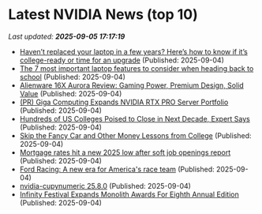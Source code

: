 # Latest NVIDIA News (top 10)
_Last updated: **2025-09-05 17:17:19**_

- [Haven’t replaced your laptop in a few years? Here’s how to know if it’s college-ready or time for an upgrade](https://www.techradar.com/computing/laptops/havent-replaced-your-laptop-in-a-few-years-heres-how-to-know-if-its-college-ready-or-time-for-an-upgrade) (Published: 2025-09-04)
- [The 7 most important laptop features to consider when heading back to school](https://www.techradar.com/computing/laptops/the-7-most-important-laptop-features-to-consider-when-heading-back-to-school) (Published: 2025-09-04)
- [Alienware 16X Aurora Review: Gaming Power, Premium Design, Solid Value](https://hothardware.com/reviews/alienware-16x-aurora-review) (Published: 2025-09-04)
- [(PR) Giga Computing Expands NVIDIA RTX PRO Server Portfolio](https://www.techpowerup.com/340680/giga-computing-expands-nvidia-rtx-pro-server-portfolio) (Published: 2025-09-04)
- [Hundreds of US Colleges Poised to Close in Next Decade, Expert Says](https://biztoc.com/x/05422dc8419b4414) (Published: 2025-09-04)
- [Skip the Fancy Car and Other Money Lessons from College](https://biztoc.com/x/6266337bbbadee4c) (Published: 2025-09-04)
- [Mortgage rates hit a new 2025 low after soft job openings report](https://biztoc.com/x/48ef535296681fb2) (Published: 2025-09-04)
- [Ford Racing: A new era for America's race team](https://biztoc.com/x/b46b8bc8493ae408) (Published: 2025-09-04)
- [nvidia-cupynumeric 25.8.0](https://pypi.org/project/nvidia-cupynumeric/25.8.0/) (Published: 2025-09-04)
- [Infinity Festival Expands Monolith Awards For Eighth Annual Edition](http://deadline.com/2025/09/infinity-festival-expands-monolith-awards-2025-1236504340/) (Published: 2025-09-04)
